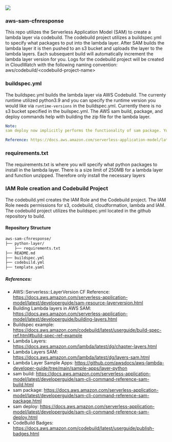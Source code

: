 ![](https://codebuild.us-east-1.amazonaws.com/badges?uuid=eyJlbmNyeXB0ZWREYXRhIjoiN2FvM2QzZnBCK1JjZjBTajQ5R0JlazZhOGo3c2toQktFRzVKNDNENlZ1YUU3Y1kyeEdkU2VTOGZxVllMVzh0UG9oeHBXM0Y0VGVrVloyYmUzSFNacjdRPSIsIml2UGFyYW1ldGVyU3BlYyI6InNUT3lrYmNpOVhsS2Q0aXIiLCJtYXRlcmlhbFNldFNlcmlhbCI6MX0%3D&branch=main)

### aws-sam-cfnresponse

This repo utilizes the Serverless Application Model (SAM) to create a lambda layer via codebuild. The codebuild project utilizes a buildspec.yml to specify what packages to put into the lambda layer. After SAM builds the lambda layer it is then pushed to an s3 bucket and uploads the layer to the lambda layers. Each subsequent build will automatically increment the lambda layer version for you. Logs for the codebuild project will be created in CloudWatch with the following naming convention: aws/codebuild/\<codebuild-project-name\>

### buildspec.yml

The buildspec.yml builds the lambda layer via AWS Codebuild. The currenty runtime utilized python3.9 and you can specify the runtime version you would like via `runtime-versions` in the buildspec.yml. Currently there is no s3 bucket specified in the builspec.yml. The AWS sam build, package, and deploy commands help with building the zip file for the lambda layer.

```yaml
Note:
sam deploy now implicitly performs the functionality of sam package. You can use the sam deploy command directly to package and deploy your application.

Reference: https://docs.aws.amazon.com/serverless-application-model/latest/developerguide/sam-cli-command-reference-sam-package.html
```

### requirements.txt

The requirements.txt is where you will specify what python packages to install in the lambda layer. There is a size limit of 250MB for a lambda layer and function unzipped. Therefore only install the necessary layers

### IAM Role creation and Codebuild Project

The codebuild.yml creates the IAM Role and the Codebuild project. The IAM Role needs permissions for s3, codebuild, cloudformation, lambda and IAM. The codebuild project utilizes the buildspec.yml located in the github repository to build. 

#### Repository Structure

```bash
aws-sam-cfnresponse/
├── python-layer/
    ├── requirements.txt
├── README.md
├── buildspec.yml
├── codebuild.yml
├── template.yaml
```
##### References:

+ AWS::Serverless::LayerVersion CF Reference: https://docs.aws.amazon.com/serverless-application-model/latest/developerguide/sam-resource-layerversion.html
+ Building Lambda layers in AWS SAM: https://docs.aws.amazon.com/serverless-application-model/latest/developerguide/building-layers.html
+ Buildspec example: https://docs.aws.amazon.com/codebuild/latest/userguide/build-spec-ref.html#build-spec-ref-example
+ Lambda Layers: https://docs.aws.amazon.com/lambda/latest/dg/chapter-layers.html
+ Lambda Layers SAM: https://docs.aws.amazon.com/lambda/latest/dg/layers-sam.html
+ Lambda Layer Sample Apps: https://github.com/awsdocs/aws-lambda-developer-guide/tree/main/sample-apps/layer-python
+ sam build: https://docs.aws.amazon.com/serverless-application-model/latest/developerguide/sam-cli-command-reference-sam-build.html
+ sam package: https://docs.aws.amazon.com/serverless-application-model/latest/developerguide/sam-cli-command-reference-sam-package.html
+ sam deploy: https://docs.aws.amazon.com/serverless-application-model/latest/developerguide/sam-cli-command-reference-sam-deploy.html
+ CodeBuild Badges: https://docs.aws.amazon.com/codebuild/latest/userguide/publish-badges.html

